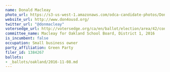 ```yaml
---
name: Donald Macleay
photo_url: https://s3-us-west-1.amazonaws.com/odca-candidate-photos/Donald-Macleay1.png
website_url: http://www.don4ousd.org/
twitter_url: "@donmacleay"
votersedge_url: http://votersedge.org/ca/en/ballot/election/area/42/contests/contest/13216/candidate/130694?&county=Alameda%20County&election_authority_id=1
committee_name: Macleay for Oakland School Board, District 1, 2016
is_incumbent: false
occupation: Small business owner
party_affiliation: Green Party
filer_id: 1384267
ballots:
- _ballots/oakland/2016-11-08.md
---
```

